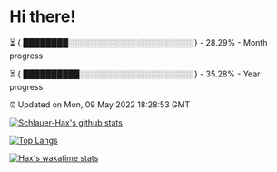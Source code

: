 # Hi there!

⏳ { ████████░░░░░░░░░░░░░░░░░░░░░░ } - 28.29% - Month progress

⏳ { ██████████░░░░░░░░░░░░░░░░░░░░ } - 35.28% - Year progress

⏰ Updated on Mon, 09 May 2022 18:28:53 GMT


[![Schlauer-Hax's github stats](https://github-readme-stats.vercel.app/api?username=Schlauer-Hax&show_icons=true&theme=dark&count_private=true)](https://github.com/Schlauer-Hax)


[![Top Langs](https://github-readme-stats.vercel.app/api/top-langs/?username=Schlauer-Hax&layout=compact&theme=dark)](https://github.com/Schlauer-Hax?tab=repositories)


[![Hax's wakatime stats](https://github-readme-stats.vercel.app/api/wakatime?username=Hax&theme=dark)](https://wakatime.com/@Hax)

